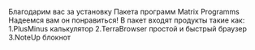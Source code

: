 Благодарим вас за установку Пакета программ Matrix Programms
Надеемся вам он понравиться!
В пакет входят продукты такие как:
1.PlusMinus калькулятор
2.TerraBrowser простой и быстрый браузер
3.NoteUp блокнот

